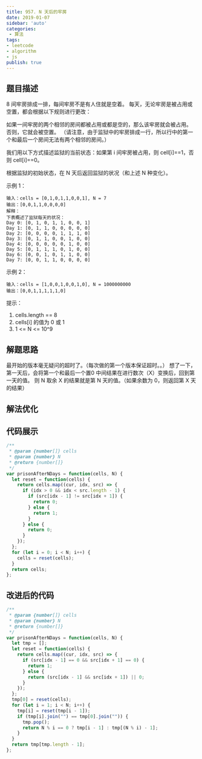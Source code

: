 ```yaml
---
title: 957. N 天后的牢房
date: 2019-01-07
sidebar: 'auto'
categories:
 - 算法
tags:
- leetcode
- algorithm
- js
publish: true
---
```


## 题目描述

8 间牢房排成一排，每间牢房不是有人住就是空着。 每天，无论牢房是被占用或空置，都会根据以下规则进行更改：

如果一间牢房的两个相邻的房间都被占用或都是空的，那么该牢房就会被占用。 否则，它就会被空置。 （请注意，由于监狱中的牢房排成一行，所以行中的第一个和最后一个房间无法有两个相邻的房间。）

我们用以下方式描述监狱的当前状态：如果第 i 间牢房被占用，则 cell[i]==1，否则 cell[i]==0。

根据监狱的初始状态，在 N 天后返回监狱的状况（和上述 N 种变化）。

示例 1：
```
输入：cells = [0,1,0,1,1,0,0,1], N = 7
输出：[0,0,1,1,0,0,0,0]
解释：
下表概述了监狱每天的状况：
Day 0: [0, 1, 0, 1, 1, 0, 0, 1]
Day 1: [0, 1, 1, 0, 0, 0, 0, 0]
Day 2: [0, 0, 0, 0, 1, 1, 1, 0]
Day 3: [0, 1, 1, 0, 0, 1, 0, 0]
Day 4: [0, 0, 0, 0, 0, 1, 0, 0]
Day 5: [0, 1, 1, 1, 0, 1, 0, 0]
Day 6: [0, 0, 1, 0, 1, 1, 0, 0]
Day 7: [0, 0, 1, 1, 0, 0, 0, 0]
```

示例 2：
```
输入：cells = [1,0,0,1,0,0,1,0], N = 1000000000
输出：[0,0,1,1,1,1,1,0]
```

提示：

1. cells.length == 8
2. cells[i] 的值为 0 或 1
3. 1 <= N <= 10^9

## 解题思路
最开始的版本毫无疑问的超时了。（每次做的第一个版本保证超时。。） 想了一下，第一天后，会将第一个和最后一个置0 中间结果在进行数次（X）变换后，回到第一天的值。 则 N 取余 X 的结果就是第 N 天的值。（如果余数为 0，则返回第 X 天的结果）

## 解法优化

## 代码展示
``` javascript
/**
 * @param {number[]} cells
 * @param {number} N
 * @return {number[]}
 */
var prisonAfterNDays = function(cells, N) {
  let reset = function(cells) {
    return cells.map((cur, idx, src) => {
      if (idx > 0 && idx < src.length - 1) {
        if (src[idx - 1] != src[idx + 1]) {
          return 0;
        } else {
          return 1;
        }
      } else {
        return 0;
      }
    });
  };
  for (let i = 0; i < N; i++) {
    cells = reset(cells);
  }
  return cells;
};
```

## 改进后的代码
``` javascript
/**
 * @param {number[]} cells
 * @param {number} N
 * @return {number[]}
 */
var prisonAfterNDays = function(cells, N) {
  let tmp = [];
  let reset = function(cells) {
    return cells.map((cur, idx, src) => {
      if (src[idx - 1] == 0 && src[idx + 1] == 0) {
        return 1;
      } else {
        return (src[idx - 1] && src[idx + 1]) || 0;
      }
    });
  };
  tmp[0] = reset(cells);
  for (let i = 1; i < N; i++) {
    tmp[i] = reset(tmp[i - 1]);
    if (tmp[i].join("") == tmp[0].join("")) {
      tmp.pop();
      return N % i == 0 ? tmp[i - 1] : tmp[(N % i) - 1];
    }
  }
  return tmp[tmp.length - 1];
};
```